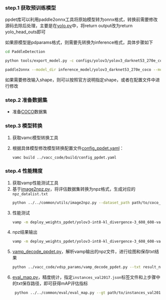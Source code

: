 ### step.1 获取预训练模型

ppdet库可以利用paddle2onnx工具将原始模型转为onnx格式，转换前需要修改源码去除后处理，主要是在[yolo.py](https://github.com/PaddlePaddle/PaddleDetection/blob/release%2F2.6/ppdet/modeling/architectures/yolo.py#L144)中，将return output改为return yolo_head_outs即可

如果原模型是pdparams格式，则需要先转换为inference格式，具体步骤如下

```bash
cd PaddleDetection

python tools/export_model.py -c configs/yolov3/yolov3_darknet53_270e_coco.yml -o weights=models/yolov3/yolov3_darknet53_270e_coco.pdparams --output_dir inference_model

paddle2onnx --model_dir inference_model/yolov3_darknet53_270e_coco --model_filename model.pdmodel --params_filename model.pdiparams --opset_version 11 --save_file yolov3_darknet53.onnx

```

如果需要修改输入shape，则可以按照官方说明指定shape，或者在配置文件中进行修改

### step.2 准备数据集
- 准备[COCO](https://cocodataset.org/#download)数据集

### step.3 模型转换

1. 获取vamc模型转换工具

2. 根据具体模型修改模型转换配置文件[config_ppdet.yaml](../vacc_code/build/config_ppdet.yaml)：
    ```bash
    vamc build ../vacc_code/build/config_ppdet.yaml
    ```

### step.4 性能精度
1. 获取vamp性能测试工具
2. 基于[image2npz.py](../../common/utils/image2npz.py)，将评估数据集转换为npz格式，生成对应的`npz_datalist.txt`
    ```bash
    python ../../common/utils/image2npz.py --dataset_path path/to/coco_val2017 --target_path  path/to/coco_val2017_npz  --text_path npz_datalist.txt
    ```
3. 性能测试
    ```bash
    vamp -m deploy_weights_ppdet/yolov3-int8-kl_divergence-3_608_608-vacc/yolov3 --vdsp_params ../vacc_code/vdsp_params/ppdet-yolov3_darknet53-vdsp_params.json -i 2 p 2 -b 1
    ```
4. npz结果输出
    ```bash
    vamp -m deploy_weights_ppdet/yolov3-int8-kl_divergence-3_608_608-vacc/yolov3 --vdsp_params ../vacc_code/vdsp_params/ppdet-yolov3_darknet53-vdsp_params.json -i 2 p 2 -b 1 --datalist datasets/coco_npz_datalist.txt --path_output npz_output
    ```
5. [vamp_decode_ppdet.py](../vacc_code/vdsp_params/vamp_decode_ppdet.py)，解析vamp输出的npz文件，进行绘图和保存txt结果
    ```bash
    python ../vacc_code/vdsp_params/vamp_decode_ppdet.py --txt result_npz_txt --label_txt datasets/coco.txt --input_image_dir datasets/coco_val2017 --model_size 608 608 --vamp_datalist_path datasets/coco_npz_datalist.txt --vamp_output_dir npz_output
    ```
6. [eval_map.py](../../common/eval/eval_map.py)，精度统计，指定`instances_val2017.json`标签文件和上步骤中的txt保存路径，即可获得mAP评估指标
   ```bash
    python ../../common/eval/eval_map.py --gt path/to/instances_val2017.json --txt path/to/vamp_draw_output
   ```
